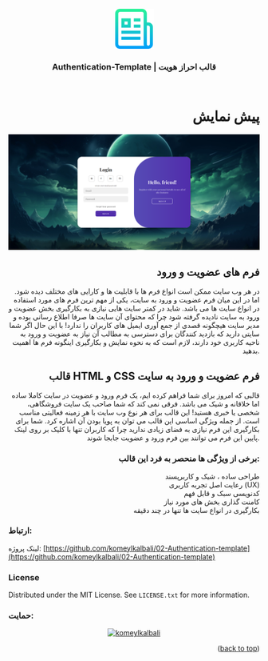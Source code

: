 <a id="readme-top"></a>
<div align="center">
  <a href="./images/logo.png">
    <img src="./images/logo.png" alt="Logo" width="80" height="80">
  </a>
  <h3 align="center">Authentication-Template | قالب احراز هویت</h3>
</div>
</br>
<div align="right" >
  
# پیش نمایش

<img src="./images/login-form-preview.png" alt="preview"/>

## فرم های عضویت و ورود
در هر وب سایت ممکن است انواع فرم ها با قابلیت ها و کارایی های مختلف دیده شود. اما در این میان فرم عضویت و ورود به سایت، یکی از مهم ترین فرم های مورد استفاده در انواع سایت ها می باشد. شاید در کمتر سایت هایی نیازی به بکارگیری بخش عضویت و ورود به سایت نادیده گرفته شود چرا که محتوای آن سایت ها صرفا اطلاع رسانی بوده و مدیر سایت هیچگونه قصدی از جمع آوری ایمیل های کاربران را ندارد!
با این حال اگر شما سایتی دارید که بازدید کنندگان برای دسترسی به مطالب آن نیاز به عضویت و ورود به ناحیه کاربری خود دارند، لازم است که به نحوه نمایش و بکارگیری اینگونه فرم ها اهمیت بدهید.

## قالب HTML و CSS فرم عضویت و ورود به سایت
قالبی که امروز برای شما فراهم کرده ایم، یک فرم ورود و عضویت در سایت کاملا ساده اما خلاقانه و شیک می باشد. فرقی نمی کند که شما صاحب یک سایت فروشگاهی، شخصی یا خبری هستید! این قالب برای هر نوع وب سایت با هر زمینه فعالیتی مناسب است.
از جمله ویژگی اساسی این قالب می توان به پویا بودن آن اشاره کرد. شما برای بکارگیری این فرم نیازی به فضای زیادی ندارید چرا که کاربران تنها با کلیک بر روی لینک پایین این فرم می توانند بین فرم ورود و عضویت جابجا شوند.

### برخی از ویژگی ها منحصر به فرد این قالب:
 طراحی ساده ، شیک و کاربرپسند </br>
 رعایت اصل تجربه کاربری (UX) </br>
 کدنویسی سبک و قابل فهم </br>
 کامنت گذاری بخش های مورد نیاز </br>
 بکارگیری در انواع سایت ها تنها در چند دقیقه </br>

</div>

### ارتباط:
لینک پروژه: [https://github.com/komeylkalbali/02-Authentication-template](https://github.com/komeylkalbali/02-Authentication-template)

### License

Distributed under the MIT License. See `LICENSE.txt` for more information.

### حمایت:
<p align="center" > <a  href="https://daramet.com/komeylkalbali" target="_blank"> <img src="https://panel.daramet.com/static/media/daramet-coffee-donate.91915073278a21c30769.png" width="330" alt="komeylkalbali"/> </a> </p>
  
<p align="right">(<a href="#readme-top">back to top</a>)</p>
